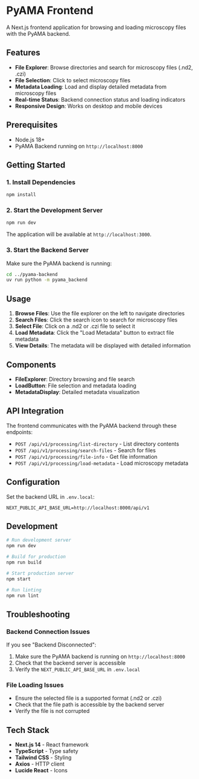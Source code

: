 # PyAMA Frontend

A Next.js frontend application for browsing and loading microscopy files with the PyAMA backend.

## Features

- **File Explorer**: Browse directories and search for microscopy files (.nd2, .czi)
- **File Selection**: Click to select microscopy files
- **Metadata Loading**: Load and display detailed metadata from microscopy files
- **Real-time Status**: Backend connection status and loading indicators
- **Responsive Design**: Works on desktop and mobile devices

## Prerequisites

- Node.js 18+ 
- PyAMA Backend running on `http://localhost:8000`

## Getting Started

### 1. Install Dependencies

```bash
npm install
```

### 2. Start the Development Server

```bash
npm run dev
```

The application will be available at `http://localhost:3000`.

### 3. Start the Backend Server

Make sure the PyAMA backend is running:

```bash
cd ../pyama-backend
uv run python -m pyama_backend
```

## Usage

1. **Browse Files**: Use the file explorer on the left to navigate directories
2. **Search Files**: Click the search icon to search for microscopy files
3. **Select File**: Click on a .nd2 or .czi file to select it
4. **Load Metadata**: Click the "Load Metadata" button to extract file metadata
5. **View Details**: The metadata will be displayed with detailed information

## Components

- **FileExplorer**: Directory browsing and file search
- **LoadButton**: File selection and metadata loading
- **MetadataDisplay**: Detailed metadata visualization

## API Integration

The frontend communicates with the PyAMA backend through these endpoints:

- `POST /api/v1/processing/list-directory` - List directory contents
- `POST /api/v1/processing/search-files` - Search for files
- `POST /api/v1/processing/file-info` - Get file information
- `POST /api/v1/processing/load-metadata` - Load microscopy metadata

## Configuration

Set the backend URL in `.env.local`:

```
NEXT_PUBLIC_API_BASE_URL=http://localhost:8000/api/v1
```

## Development

```bash
# Run development server
npm run dev

# Build for production
npm run build

# Start production server
npm start

# Run linting
npm run lint
```

## Troubleshooting

### Backend Connection Issues

If you see "Backend Disconnected":

1. Make sure the PyAMA backend is running on `http://localhost:8000`
2. Check that the backend server is accessible
3. Verify the `NEXT_PUBLIC_API_BASE_URL` in `.env.local`

### File Loading Issues

- Ensure the selected file is a supported format (.nd2 or .czi)
- Check that the file path is accessible by the backend server
- Verify the file is not corrupted

## Tech Stack

- **Next.js 14** - React framework
- **TypeScript** - Type safety
- **Tailwind CSS** - Styling
- **Axios** - HTTP client
- **Lucide React** - Icons